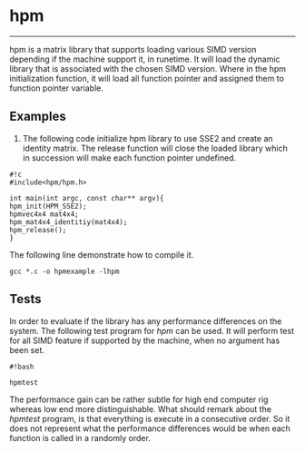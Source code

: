 # hpm #
------
hpm is a matrix library that supports loading various SIMD version depending if the machine support it, in runetime. It will load the dynamic library that is associated with the chosen SIMD version. Where in the hpm initialization function, it will load all function pointer and assigned them to function pointer variable.


## Examples ##
1. The following code initialize hpm library to use SSE2 and create an identity matrix. The release function will close the loaded library which in succession will make each function pointer undefined.
```
#!c
#include<hpm/hpm.h>

int main(int argc, const char** argv){
hpm_init(HPM_SSE2);
hpmvec4x4 mat4x4;
hpm_mat4x4_identitiy(mat4x4);
hpm_release();
}

```
The following line demonstrate how to compile it.
```
gcc *.c -o hpmexample -lhpm
```

## Tests ##
In order to evaluate if the library has any performance differences on the system. The following test program for *hpm* can be used. It will perform test for all SIMD feature if supported by the machine, when no argument has been set.

```
#!bash

hpmtest
```
The performance gain can be rather subtle for high end computer rig whereas low end more distinguishable.
What should remark about the *hpmtest* program, is that everything is execute in a consecutive order. So it does not represent what the performance differences would be when each function is called in a randomly order.